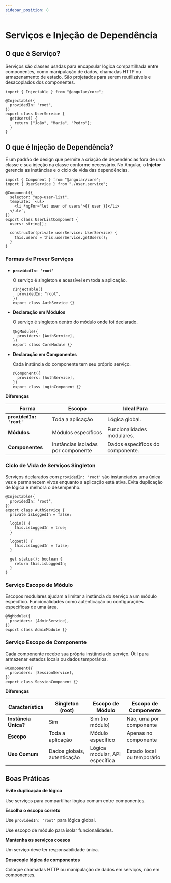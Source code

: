 ```yaml
---
sidebar_position: 8
---
```


# Serviços e Injeção de Dependência

## O que é Serviço?

Serviços são classes usadas para encapsular lógica compartilhada entre componentes, como manipulação de dados, chamadas HTTP ou armazenamento de estado. São projetados para serem reutilizáveis e desacoplados dos componentes.

```tsx showLineNumbers
import { Injectable } from "@angular/core";

@Injectable({
  providedIn: "root",
})
export class UserService {
  getUsers() {
    return ["João", "Maria", "Pedro"];
  }
}
```

## O que é Injeção de Dependência?

É um padrão de design que permite a criação de dependências fora de uma classe e sua injeção na classe conforme necessário. No Angular, o **Injetor** gerencia as instâncias e o ciclo de vida das dependências.

```tsx showLineNumbers
import { Component } from "@angular/core";
import { UserService } from "./user.service";

@Component({
  selector: "app-user-list",
  template: `<ul>
    <li *ngFor="let user of users">{{ user }}</li>
  </ul>`,
})
export class UserListComponent {
  users: string[];

  constructor(private userService: UserService) {
    this.users = this.userService.getUsers();
  }
}
```

### Formas de Prover Serviços

- **`providedIn: 'root'`**

  O serviço é singleton e acessível em toda a aplicação.

  ```tsx showLineNumbers
  @Injectable({
    providedIn: "root",
  })
  export class AuthService {}
  ```

- **Declaração em Módulos**

  O serviço é singleton dentro do módulo onde foi declarado.

  ```tsx showLineNumbers
  @NgModule({
    providers: [AuthService],
  })
  export class CoreModule {}
  ```

- **Declaração em Componentes**

  Cada instância do componente tem seu próprio serviço.

  ```tsx showLineNumbers
  @Component({
    providers: [AuthService],
  })
  export class LoginComponent {}
  ```

**Diferenças**

| Forma                    | Escopo                             | Ideal Para                       |
| ------------------------ | ---------------------------------- | -------------------------------- |
| **`providedIn: 'root'`** | Toda a aplicação                   | Lógica global.                   |
| **Módulos**              | Módulos específicos                | Funcionalidades modulares.       |
| **Componentes**          | Instâncias isoladas por componente | Dados específicos do componente. |

### Ciclo de Vida de Serviços Singleton

Serviços declarados com `providedIn: 'root'` são instanciados uma única vez e permanecem vivos enquanto a aplicação está ativa. Evita duplicação de lógica e melhora o desempenho.

```tsx showLineNumbers
@Injectable({
  providedIn: "root",
})
export class AuthService {
  private isLoggedIn = false;

  login() {
    this.isLoggedIn = true;
  }

  logout() {
    this.isLoggedIn = false;
  }

  get status(): boolean {
    return this.isLoggedIn;
  }
}
```

### Serviço Escopo de Módulo

Escopos modulares ajudam a limitar a instância do serviço a um módulo específico. Funcionalidades como autenticação ou configurações específicas de uma área.

```tsx showLineNumbers
@NgModule({
  providers: [AdminService],
})
export class AdminModule {}
```

### Serviço Escopo de Componente

Cada componente recebe sua própria instância do serviço. Útil para armazenar estados locais ou dados temporários.

```tsx showLineNumbers
@Component({
  providers: [SessionService],
})
export class SessionComponent {}
```

**Diferenças**

| Característica       | Singleton (root)            | Escopo de Módulo               | Escopo de Componente       |
| -------------------- | --------------------------- | ------------------------------ | -------------------------- |
| **Instância Única?** | Sim                         | Sim (no módulo)                | Não, uma por componente    |
| **Escopo**           | Toda a aplicação            | Módulo específico              | Apenas no componente       |
| **Uso Comum**        | Dados globais, autenticação | Lógica modular, API específica | Estado local ou temporário |

## Boas Práticas

**Evite duplicação de lógica**

Use serviços para compartilhar lógica comum entre componentes.

**Escolha o escopo correto**

Use `providedIn: 'root'` para lógica global.

Use escopo de módulo para isolar funcionalidades.

**Mantenha os serviços coesos**

Um serviço deve ter responsabilidade única.

**Desacople lógica de componentes**

Coloque chamadas HTTP ou manipulação de dados em serviços, não em componentes.
